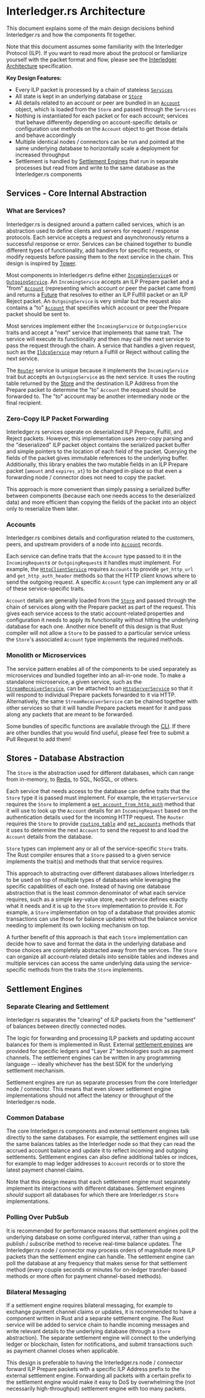 # Interledger.rs Architecture

This document explains some of the main design decisions behind Interledger.rs and how the components fit together.

Note that this document assumes some familiarity with the Interledger Protocol (ILP). If you want to read more about the protocol or familiarize yourself with the packet format and flow, please see the [Interledger Architecture](https://interledger.org/rfcs/0001-interledger-architecture) specification.

**Key Design Features:**
- Every ILP packet is processed by a chain of stateless [`Services`](#services-core-internal-abstraction)
- All state is kept in an underlying database or [`Store`](#stores-database-abstraction)
- All details related to an account or peer are bundled in an [`Account`](#accounts) object, which is loaded from the `Store` and passed through the `Services`
- Nothing is instantiated for each packet or for each account; services that behave differently depending on account-specific details or configuration use methods on the `Account` object to get those details and behave accordingly
- Multiple identical nodes / connectors can be run and pointed at the same underlying database to horizontally scale a deployment for increased throughput
- Settlement is handled by [Settlement Engines](#settlement-engines) that run in separate processes but read from and write to the same database as the Interledger.rs components

## Services - Core Internal Abstraction

### What are Services?

Interledger.rs is designed around a pattern called services, which is an abstraction used to define clients and servers for request / response protocols. Each service accepts a request and asynchronously returns a successful response or error. Services can be chained together to bundle different types of functionality, add handlers for specific requests, or modify requests before passing them to the next service in the chain. This design is inspired by [Tower](https://github.com/tower-rs/tower).

Most components in Interledger.rs define either [`IncomingService`](https://docs.rs/interledger/0/interledger/service/trait.IncomingService.html)s or [`OutgoingService`](https://docs.rs/interledger/0/interledger/service/trait.OutgoingService.html). An `IncomingService` accepts an ILP Prepare packet and a "from" [`Account`](#accounts) (representing which account or peer the packet came from) and returns a [Future](https://docs.rs/futures/0.1.25/trait.Future.html) that resolves to either an ILP Fulfill packet or an ILP Reject packet. An `OutgoingService` is very similar but the request also contains a "to" [`Account`](#accounts) that specifies which account or peer the Prepare packet should be sent to.

Most services implement either the `IncomingService` or `OutgoingService` traits and accept a "next" service that implements that same trait. The service will execute its functionality and then may call the next service to pass the request through the chain. A service that handles a given request, such as the [`IldcpService`](../crates/interledger-ildcp/src/server.rs) may return a Fulfill or Reject without calling the next service.

The [`Router`](https://docs.rs/interledger/0/interledger/router/struct.Router.html) service is unique because it implements the `IncomingService` trait but accepts an `OutgoingService` as the next service. It uses the routing table returned by the [Store](#stores-database-abstraction) and the destination ILP Address from the Prepare packet to determine the "to" `Account` the request should be forwarded to. The "to" account may be another intermediary node or the final recipient.

### Zero-Copy ILP Packet Forwarding

Interledger.rs services operate on deserialized ILP Prepare, Fulfill, and Reject packets. However, this implementation uses zero-copy parsing and the "deserialized" ILP packet object contains the serialized packet buffer and simple pointers to the location of each field of the packet. Querying the fields of the packet gives immutable references to the underlying buffer. Additionally, this library enables the two mutable fields in an ILP Prepare packet (`amount` and `expires_at`) to be changed in-place so that even a forwarding node / connector does not need to copy the packet.

This approach is more convenient than simply passing a serialized buffer between components (because each one needs access to the deserialized data) and more efficient than copying the fields of the packet into an object only to reserialize them later.

### Accounts

Interledger.rs combines details and configuration related to the customers, peers, and upstream providers of a node into [`Account`](https://docs.rs/interledger/0/interledger/service/trait.Account.html) records.

Each service can define traits that the `Account` type passed to it in the `IncomingRequest`s or `OutgoingRequest`s it handles must implement. For example, the [`HttpClientService`](https://docs.rs/interledger/0/interledger/http/struct.HttpClientService.html) requires `Accounts` to provide `get_http_url` and `get_http_auth_header` methods so that the HTTP client knows where to send the outgoing request. A specific `Account` type can implement any or all of these service-specific traits.

`Account` details are generally loaded from the [`Store`](#stores-database-abstraction) and passed through the chain of services along with the Prepare packet as part of the request. This gives each service access to the static account-related properties and configuration it needs to apply its functionality without hitting the underlying database for each one. Another nice benefit of this design is that Rust compiler will not allow a `Store` to be passed to a particular service unless the `Store`'s associated `Account` type implements the required methods.

### Monolith or Microservices

The service pattern enables all of the components to be used separately as microservices _and_ bundled together into an all-in-one node. To make a standalone microservice, a given service, such as the [`StreamReceiverService`](https://docs.rs/interledger/0/interledger/stream/struct.StreamReceiverService.html), can be attached to an [`HttpServerService`](https://docs.rs/interledger/0/interledger/http/struct.HttpServerService.html) so that it will respond to individual Prepare packets forwarded to it via HTTP. Alternatively, the same `StreamReceiverService` can be chained together with other services so that it will handle Prepare packets meant for it and pass along any packets that are meant to be forwarded.

Some bundles of specific functions are available through the [CLI](../interledger/src/cli.rs). If there are other bundles that you would find useful, please feel free to submit a Pull Request to add them!

## Stores - Database Abstraction

The `Store` is the abstraction used for different databases, which can range from in-memory, to [Redis](https://redis.io), to SQL, NoSQL, or others.

Each service that needs access to the database can define traits that the `Store` type it is passed must implement. For example, the `HttpServerService` requires the `Store` to implement a [`get_account_from_http_auth`](https://docs.rs/interledger/0/interledger/http/trait.HttpStore.html) method that it will use to look up the `Account` details for an `IncomingRequest` based on the authentication details used for the incoming HTTP request. The `Router` requires the `Store` to provide [`routing_table`](https://docs.rs/interledger/0/interledger/router/trait.RouterStore.html) and [`get_accounts`](https://docs.rs/interledger/0/interledger/service/trait.AccountStore.html) methods that it uses to determine the next `Account` to send the request to and load the `Account` details from the database.

`Store` types can implement any or all of the service-specific `Store` traits. The Rust compiler ensures that a `Store` passed to a given service implements the trait(s) and methods that that service requires.

This approach to abstracting over different databases allows Interledger.rs to be used on top of multiple types of databases while leveraging the specific capabilities of each one. Instead of having one database abstraction that is the least common denominator of what each service requires, such as a simple key-value store, each service defines exactly what it needs and it is up to the `Store` implementation to provide it. For example, a `Store` implementation on top of a database that provides atomic transactions can use those for balance updates without the balance service needing to implement its own locking mechanism on top.

A further benefit of this approach is that each `Store` implementation can decide how to save and format the data in the underlying database and those choices are completely abstracted away from the services. The `Store` can organize all account-related details into sensible tables and indexes and multiple services can access the same underlying data using the service-specific methods from the traits the `Store` implements.

## Settlement Engines

### Separate Clearing and Settlement

Interledger.rs separates the "clearing" of ILP packets from the "settlement" of balances between directly connected nodes.

The logic for forwarding and processing ILP packets and updating account balances for them is implemented in Rust. External [settlement engines](./settlement-engines) are provided for specific ledgers and "Layer 2" technologies such as payment channels. The settlement engines can be written in any programming language -- ideally whichever has the best SDK for the underlying settlement mechanism.

Settlement engines are run as separate processes from the core Interledger node / connector. This means that even slower settlement engine implementations should not affect the latency or throughput of the Interledger.rs node.

### Common Database

The core Interledger.rs components and external settlement engines talk directly to the same databases. For example, the settlement engines will use the same balances tables as the Interledger node so that they can read the accrued account balance and update it to reflect incoming and outgoing settlements. Settlement engines can also define additional tables or indices, for example to map ledger addresses to `Account` records or to store the latest payment channel claims.

Note that this design means that each settlement engine must separately implement its interactions with different databases. Settlement engines _should_ support all databases for which there are Interledger.rs `Store` implementations.

### Polling Over PubSub

It is recommended for performance reasons that settlement engines poll the underlying database on some configured interval, rather than using a publish / subscribe method to receive real-time balance updates. The Interledger.rs node / connector may process orders of magnitude more ILP packets than the settlement engine can handle. The settlement engine can poll the database at any frequency that makes sense for that settlement method (every couple seconds or minutes for on-ledger transfer-based methods or more often for payment channel-based methods).

### Bilateral Messaging

If a settlement engine requires bilateral messaging, for example to exchange payment channel claims or updates, it is recommended to have a component written in Rust and a separate settlement engine. The Rust service will be added to service chain to handle incoming messages and write relevant details to the underlying database (through a `Store` abstraction). The separate settlement engine will connect to the underlying ledger or blockchain, listen for notifications, and submit transactions such as payment channel closes when applicable.

This design is preferable to having the Interledger.rs node / connector forward ILP Prepare packets with a specific ILP Address prefix to the external settlement engine. Forwarding all packets with a certain prefix to the settlement engine would make it easy to DoS by overwhelming the (not necessarily high-throughput) settlement engine with too many packets.
